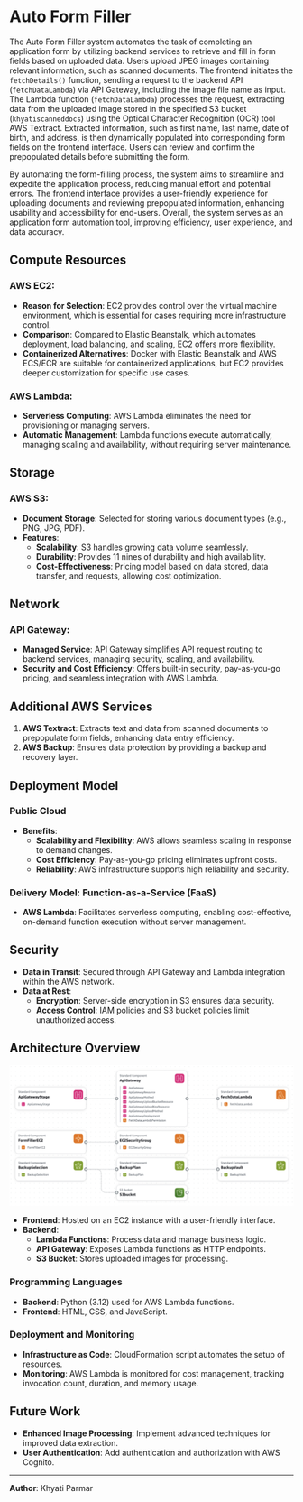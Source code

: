 ﻿
# Auto Form Filler

The Auto Form Filler system automates the task of completing an application form by utilizing backend services to retrieve and fill in form fields based on uploaded data. Users upload JPEG images containing relevant information, such as scanned documents. The frontend initiates the `fetchDetails()` function, sending a request to the backend API (`fetchDataLambda`) via API Gateway, including the image file name as input. The Lambda function (`fetchDataLambda`) processes the request, extracting data from the uploaded image stored in the specified S3 bucket (`khyatiscanneddocs`) using the Optical Character Recognition (OCR) tool AWS Textract. Extracted information, such as first name, last name, date of birth, and address, is then dynamically populated into corresponding form fields on the frontend interface. Users can review and confirm the prepopulated details before submitting the form.

By automating the form-filling process, the system aims to streamline and expedite the application process, reducing manual effort and potential errors. The frontend interface provides a user-friendly experience for uploading documents and reviewing prepopulated information, enhancing usability and accessibility for end-users. Overall, the system serves as an application form automation tool, improving efficiency, user experience, and data accuracy.

## Compute Resources
### AWS EC2:
- **Reason for Selection**: EC2 provides control over the virtual machine environment, which is essential for cases requiring more infrastructure control.
- **Comparison**: Compared to Elastic Beanstalk, which automates deployment, load balancing, and scaling, EC2 offers more flexibility.
- **Containerized Alternatives**: Docker with Elastic Beanstalk and AWS ECS/ECR are suitable for containerized applications, but EC2 provides deeper customization for specific use cases.

### AWS Lambda:
- **Serverless Computing**: AWS Lambda eliminates the need for provisioning or managing servers.
- **Automatic Management**: Lambda functions execute automatically, managing scaling and availability, without requiring server maintenance.

## Storage
### AWS S3:
- **Document Storage**: Selected for storing various document types (e.g., PNG, JPG, PDF).
- **Features**:
  - **Scalability**: S3 handles growing data volume seamlessly.
  - **Durability**: Provides 11 nines of durability and high availability.
  - **Cost-Effectiveness**: Pricing model based on data stored, data transfer, and requests, allowing cost optimization.

## Network
### API Gateway:
- **Managed Service**: API Gateway simplifies API request routing to backend services, managing security, scaling, and availability.
- **Security and Cost Efficiency**: Offers built-in security, pay-as-you-go pricing, and seamless integration with AWS Lambda.

## Additional AWS Services
1. **AWS Textract**: Extracts text and data from scanned documents to prepopulate form fields, enhancing data entry efficiency.
2. **AWS Backup**: Ensures data protection by providing a backup and recovery layer.

## Deployment Model
### Public Cloud
- **Benefits**:
  - **Scalability and Flexibility**: AWS allows seamless scaling in response to demand changes.
  - **Cost Efficiency**: Pay-as-you-go pricing eliminates upfront costs.
  - **Reliability**: AWS infrastructure supports high reliability and security.

### Delivery Model: Function-as-a-Service (FaaS)
- **AWS Lambda**: Facilitates serverless computing, enabling cost-effective, on-demand function execution without server management.

## Security
- **Data in Transit**: Secured through API Gateway and Lambda integration within the AWS network.
- **Data at Rest**:
  - **Encryption**: Server-side encryption in S3 ensures data security.
  - **Access Control**: IAM policies and S3 bucket policies limit unauthorized access.

## Architecture Overview

![Architechture Image](ARCHITECTURE.png)

- **Frontend**: Hosted on an EC2 instance with a user-friendly interface.
- **Backend**:
  - **Lambda Functions**: Process data and manage business logic.
  - **API Gateway**: Exposes Lambda functions as HTTP endpoints.
  - **S3 Bucket**: Stores uploaded images for processing.

### Programming Languages
- **Backend**: Python (3.12) used for AWS Lambda functions.
- **Frontend**: HTML, CSS, and JavaScript.

### Deployment and Monitoring
- **Infrastructure as Code**: CloudFormation script automates the setup of resources.
- **Monitoring**: AWS Lambda is monitored for cost management, tracking invocation count, duration, and memory usage.

## Future Work
- **Enhanced Image Processing**: Implement advanced techniques for improved data extraction.
- **User Authentication**: Add authentication and authorization with AWS Cognito.

---

**Author**: Khyati Parmar 
